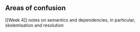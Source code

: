 
## Areas of confusion
[[Week 4]] notes on semantics and dependencies, in particular, skolemisation and resolution